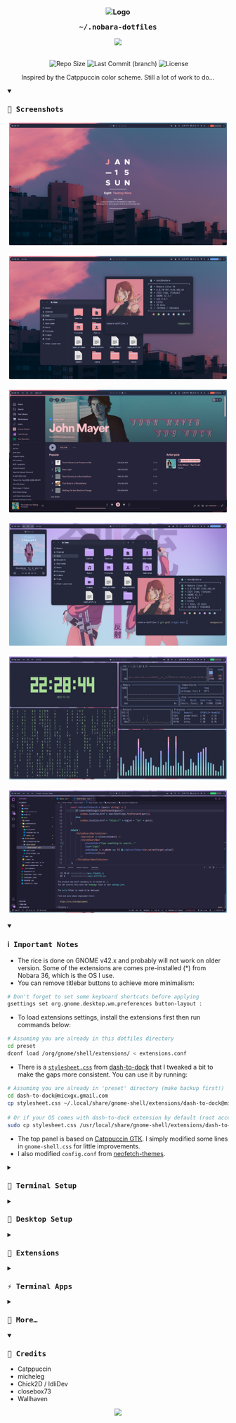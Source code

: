 <h3 align="center">
	<img src="https://raw.githubusercontent.com/catppuccin/catppuccin/main/assets/logos/exports/1544x1544_circle.png" width="175" alt="Logo"/><br/>
	<img src="https://raw.githubusercontent.com/catppuccin/catppuccin/main/assets/misc/transparent.png" height="30" width="0px"/>
	<samp>~/.nobara-dotfiles</samp>
	<img src="https://raw.githubusercontent.com/catppuccin/catppuccin/main/assets/misc/transparent.png" height="30" width="0px"/>
</h3>

<!---
<h6 align="center">
  <a href="https://github.com/slashedzer0/nobara-dotfiles#-screenshots">Screenshots</a>
  •
  <a href="https://github.com/slashedzer0/nobara-dotfiles#%E2%84%B9%EF%B8%8F-important-notes">Notes</a>
  •
  <a href="https://github.com/slashedzer0/nobara-dotfiles#-terminal-setup">Setups</a>
  •
  <a href="https://github.com/slashedzer0/nobara-dotfiles#-extensions">Extensions</a>
  •
  <a href="https://github.com/slashedzer0/nobara-dotfiles#-more">References</a>
</h6>
--->

<p align="center">
  <img src="https://raw.githubusercontent.com/catppuccin/catppuccin/main/assets/palette/macchiato.png" width="400" />
</p>

<p align="center">
  <img src="https://raw.githubusercontent.com/catppuccin/catppuccin/main/assets/misc/transparent.png" height="30" width="0px"/>
  <img alt="Repo Size" src="https://custom-icon-badges.demolab.com/github/repo-size/slashedzer0/nobara-dotfiles?style=flat&logo=file-zip&color=91d7e3&logoColor=D9E0EE&labelColor=363a4f" />
  <img alt="Last Commit (branch)" src="https://custom-icon-badges.demolab.com/github/last-commit/slashedzer0/nobara-dotfiles/catppuccin?style=flat&logo=history&color=a6da95&logoColor=D9E0EE&labelColor=363a4f" />
  <img alt="License" src="https://custom-icon-badges.demolab.com/github/license/slashedzer0/nobara-dotfiles?style=flat&logo=law&color=f5a97f&logoColor=D9E0EE&labelColor=363a4f" />
</p>

<p align="center">
Inspired by the Catppuccin color scheme. Still a lot of work to do...
</p>

<details open>
<summary><h3><samp>🌸 Screenshots</samp></h3></summary>

![homescreen.png](assets/homescreen.png)

![floating.png](assets/floating.png)

![spotify.png](assets/spotify.png)

![busy.png](assets/busy.png)

![terminal.png](assets/terminal.png)

![code.png](assets/code.png)

</details>

<details open>
<summary><h3><samp>ℹ️ Important Notes</samp></h3></summary>

- The rice is done on GNOME v42.x and probably will not work on older version. Some of the extensions are comes pre-installed (\*) from Nobara 36, which is the OS I use.
- You can remove titlebar buttons to achieve more minimalism:

```bash
# Don't forget to set some keyboard shortcuts before applying
gsettings set org.gnome.desktop.wm.preferences button-layout :
```

- To load extensions settings, install the extensions first then run commands below:

```bash
# Assuming you are already in this dotfiles directory
cd preset
dconf load /org/gnome/shell/extensions/ < extensions.conf
```

- There is a [`stylesheet.css`](https://github.com/slashedzer0/nobara-dotfiles/tree/catppuccin/preset/dash-to-dock@micxgx.gmail.com) from [dash-to-dock](https://github.com/micheleg/dash-to-dock) that I tweaked a bit to make the gaps more consistent. You can use it by running:

```bash
# Assuming you are already in 'preset' directory (make backup first!)
cd dash-to-dock@micxgx.gmail.com
cp stylesheet.css ~/.local/share/gnome-shell/extensions/dash-to-dock@micxgx.gmail.com/

# Or if your OS comes with dash-to-dock extension by default (root access needed)
sudo cp stylesheet.css /usr/local/share/gnome-shell/extensions/dash-to-dock@micxgx.gmail.com/
```

- The top panel is based on [Catppuccin GTK](https://github.com/catppuccin/gtk). I simply modified some lines in `gnome-shell.css` for little improvements.
- I also modified `config.conf` from [neofetch-themes](https://github.com/chick2d/neofetch-themes/blob/main/normal/idlifetch.conf).
</details>

<details>
<summary><h3><samp>👾 Terminal Setup</samp></h3></summary>

- Emulator: [kitty](https://github.com/kovidgoyal/kitty)
- Shell: [zsh](https://github.com/zsh-users/zsh)
- Framework: [Zinit](https://github.com/zdharma-continuum/zinit)
- Prompt: [common](https://github.com/jackharrisonsherlock/common)
</details>

<details>
<summary><h3><samp>🎨 Desktop Setup</samp></h3></summary>

- Theme: [Catppuccin GTK](https://github.com/catppuccin/gtk)
- Icons: [Papirus](https://github.com/PapirusDevelopmentTeam/papirus-icon-theme) + [papirus-folders](https://github.com/catppuccin/papirus-folders)
- Fonts: [VCR OSD Mono](https://www.dafont.com/vcr-osd-mono.font), [Iosevka NF](https://github.com/ryanoasis/nerd-fonts/tree/master/patched-fonts/Iosevka)
- Cursor: [macOS Monterey](https://github.com/ful1e5/apple_cursor)
- Widget: [Pleione](https://www.pling.com/p/1832702/)
</details>

<details>
<summary><h3><samp>🧩 Extensions</samp></h3></summary>

- [Alphabetical App Grid](https://extensions.gnome.org/extension/4269/alphabetical-app-grid/)
- [AppIndicator and KStatusNotifierItem Support](https://extensions.gnome.org/extension/615/appindicator-support/)
- [Applications Menu](https://extensions.gnome.org/extension/6/applications-menu/)
- [Auto Move Windows](https://extensions.gnome.org/extension/16/auto-move-windows/)\*
- [Aylur’s Widgets](https://extensions.gnome.org/extension/5338/aylurs-widgets/)
- [Blur my Shell](https://extensions.gnome.org/extension/3193/blur-my-shell/)\*
- [Caffeine](https://extensions.gnome.org/extension/517/caffeine/)\*
- [Clipboard History](https://extensions.gnome.org/extension/4839/clipboard-history/)\*
- [Colored AppMenu Icon](https://extensions.gnome.org/extension/3712/color-app-menu-icon/)
- [Compiz alike magic lamp effect](https://extensions.gnome.org/extension/3740/compiz-alike-magic-lamp-effect/)
- [Compiz Windows Effect](https://extensions.gnome.org/extension/3210/compiz-windows-effect/)
- [Dask to Dock](https://extensions.gnome.org/extension/307/dash-to-dock/)\*
- [GSConnect](https://extensions.gnome.org/extension/1319/gsconnect/)\*
- [Just Perfection](https://extensions.gnome.org/extension/3843/just-perfection/)\*
- [Media Controls](https://extensions.gnome.org/extension/4470/media-controls/)
- [OpenWeather](https://extensions.gnome.org/extension/750/openweather/)\*
- [[QSTweak] Quick Setting Tweaker](https://extensions.gnome.org/extension/5446/quick-settings-tweaker/)
- [Rounded Window Corners](https://extensions.gnome.org/extension/5237/rounded-window-corners/)
- [Running Apps List](https://extensions.gnome.org/extension/5832/running-apps-list/)
- [User Themes](https://extensions.gnome.org/extension/19/user-themes/)
- [Vitals](https://extensions.gnome.org/extension/1460/vitals/)
- [Wireless HID](https://extensions.gnome.org/extension/4228/wireless-hid/)


- [Application Volume Mixer](https://extensions.gnome.org/extension/3499/application-volume-mixer/)\*
- [Custom Accent Colors](https://extensions.gnome.org/extension/5547/custom-accent-colors/)
- [Gesture Improvements](https://extensions.gnome.org/extension/4245/gesture-improvements/)\*
- [Pop Shell](https://github.com/pop-os/shell)\*


</details>

<details>
<summary><h3><samp>⚡ Terminal Apps</samp></h3></summary>

- [neofetch](https://github.com/dylanaraps/neofetch) - fetch system info
- [cava](https://github.com/karlstav/cava) - audio visualizer
- [tty-clock](https://github.com/xorg62/tty-clock)
- [bottom](https://github.com/ClementTsang/bottom) / [htop](https://github.com/htop-dev/htop) - system monitor
- [pokemon-colorscripts](https://gitlab.com/phoneybadger/pokemon-colorscripts)
- [colorscript](https://gitlab.com/dwt1/shell-color-scripts)
- [tldr](https://github.com/tldr-pages/tldr) - a terminal companion
- [taskwarrior](https://github.com/GothenburgBitFactory/taskwarrior) - task management
- [yt-dlp](https://github.com/yt-dlp/yt-dlp)
- [nbfc-linux](https://github.com/nbfc-linux/nbfc-linux) - fan control
- [duf](https://github.com/muesli/duf) / [ncdu](https://dev.yorhel.nl/ncdu) - disk usage analyzer
</details>

<details>
<summary><h3><samp>🍬 More…</samp></h3></summary>

- [Catppuccin for VS Code](https://github.com/catppuccin/vscode)
- [Catppuccin for JetBrains](https://github.com/catppuccin/jetbrains)
- [Catppuccin for Discord](https://github.com/catppuccin/discord)
- [Catppuccin for Spicetify](https://github.com/catppuccin/spicetify)
- [Catppuccin for Firefox](https://github.com/catppuccin/firefox)
- [Catppuccin for Chrome](https://github.com/catppuccin/chrome)
- [My custom startpage](https://github.com/slashedzer0/Ether)
</details>

<details open>
<summary><h3><samp>💫 Credits</samp></h3></summary>

- Catppuccin
- micheleg
- Chick2D / IdliDev
- closebox73
- Wallhaven
</details>

<p align="center"><img src="https://raw.githubusercontent.com/catppuccin/catppuccin/main/assets/footers/gray0_ctp_on_line.svg?sanitize=true" /></p>
